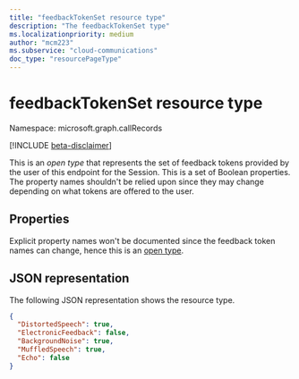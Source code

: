 ```yaml
---
title: "feedbackTokenSet resource type"
description: "The feedbackTokenSet type"
ms.localizationpriority: medium
author: "mcm223"
ms.subservice: "cloud-communications"
doc_type: "resourcePageType"
---
```


# feedbackTokenSet resource type

Namespace: microsoft.graph.callRecords

[!INCLUDE [beta-disclaimer](../../includes/beta-disclaimer.md)]

This is an _open type_ that represents the set of feedback tokens provided by the user of this endpoint for the Session. This is a set of Boolean properties. The property names shouldn't be relied upon since they may change depending on what tokens are offered to the user.

## Properties

Explicit property names won't be documented since the feedback token names can change, hence this is an [open type](/aspnet/web-api/overview/odata-support-in-aspnet-web-api/odata-v4/use-open-types-in-odata-v4).

## JSON representation

The following JSON representation shows the resource type.

<!-- {
  "blockType": "resource",
  "optionalProperties": [

  ],
  "@odata.type": "microsoft.graph.callRecords.feedbackTokenSet",
  "openType": true
}-->

```json
{
  "DistortedSpeech": true,
  "ElectronicFeedback": false,
  "BackgroundNoise": true,
  "MuffledSpeech": true,
  "Echo": false
}
```

<!-- uuid: 16cd6b66-4b1a-43a1-adaf-3a886856ed98
2019-02-04 14:57:30 UTC -->
<!-- {
  "type": "#page.annotation",
  "description": "feedbackTokenSet resource",
  "keywords": "",
  "section": "documentation",
  "tocPath": ""
}-->
